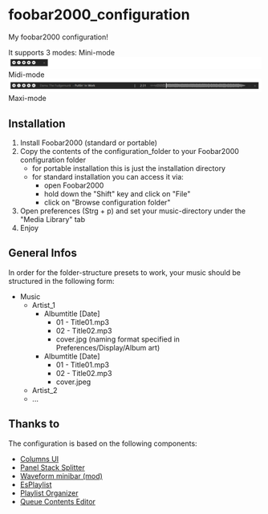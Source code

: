 # foobar2000_configuration
My foobar2000 configuration!

It supports 3 modes:
Mini-mode
![minimode](minimode.png?raw=true "Minimode")
Midi-mode
![midimode](midimode.png?raw=true "Midimode")
Maxi-mode


## Installation

1) Install Foobar2000 (standard or portable)
2) Copy the contents of the configuration_folder to your Foobar2000 configuration folder
	- for portable installation this is just the installation directory
	- for standard installation you can access it via:
		- open Foobar2000
		- hold down the "Shift" key and click on "File"
		- click on "Browse configuration folder"
3) Open preferences (Strg + p) and set your music-directory under the "Media Library" tab
4) Enjoy


## General Infos

In order for the folder-structure presets to work, your music should be structured in the following form:


- Music
	- Artist_1
		- Albumtitle [Date]
			- 01 - Title01.mp3
			- 02 - Title02.mp3 
			- cover.jpg (naming format specified in Preferences/Display/Album art)
		- Albumtitle [Date]
			- 01 - Title01.mp3
			- 02 - Title02.mp3 
			- cover.jpeg
	- Artist_2
	- ...

## Thanks to
The configuration is based on the following components:

- [Columns UI](https://www.foobar2000.org/components/view/foo_ui_columns)
- [Panel Stack Splitter](http://foo2k.chottu.net/)
- [Waveform minibar (mod)](http://www.foobar2000.org/components/view/foo_wave_minibar_mod)
- [EsPlaylist](http://foo2k.chottu.net/)
- [Playlist Organizer](https://www.foobar2000.org/components/view/foo_plorg)
- [Queue Contents Editor](https://www.foobar2000.org/components/view/foo_queuecontents)
